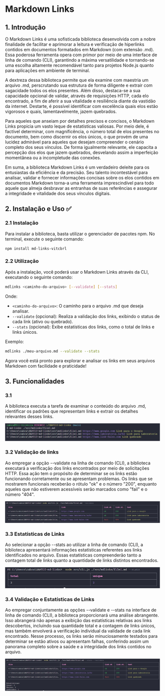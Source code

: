 # Markdown Links
## 1. Introdução
O Markdown Links é uma sofisticada biblioteca desenvolvida com a nobre finalidade de facilitar e aprimorar a leitura e verificação de hiperlinks contidos em documentos formatados em Markdown (com extensão .md). Essa poderosa ferramenta opera com primor por meio de uma interface de linha de comando (CLI), garantindo a máxima versatilidade e tornando-se uma escolha altamente recomendável tanto para projetos Node.js quanto para aplicações em ambiente de terminal.

A dextreza dessa biblioteca permite que ela examine com maestria um arquivo .md, perscrutando sua estrutura de forma diligente e extrair com sagacidade todos os elos presentes. Além disso, destaca-se a sua capacidade opcional de validar, através de requisições HTTP, cada elo encontrado, a fim de aferir a sua vitalidade e resiliência diante da vastidão da internet. Destarte, é possível identificar com excelência quais elos estão vigorosos e quais, lamentavelmente, jazem quebrados.

Para aqueles que anseiam por detalhes precisos e concisos, o Markdown Links propicia um vasto leque de estatísticas valiosas. Por meio dele, é factível determinar, com magnificência, o número total de elos presentes no documento, bem como discernir os elos únicos, o que provém de uma lucidez admirável para aqueles que desejam compreender o cenário completo dos seus vínculos. De forma igualmente relevante, ele capacita a percepção dos elos que jazem quebrados, desvelando assim a imperfeição momentânea ou a incompletude das conexões.

Em suma, a biblioteca Markdown Links é um verdadeiro deleite para os entusiastas da eficiência e da precisão. Seu talento incontestável para analisar, validar e fornecer informações concisas sobre os elos contidos em documentos Markdown torna-a uma ferramenta imprescindível para todo aquele que almeja desbravar as entranhas de suas referências e assegurar a integridade e vitalidade dos seus vínculos digitais.

## 2. Instalação e Uso ✅
### 2.1 Instalação
Para instalar a biblioteca, basta utilizar o gerenciador de pacotes npm. No terminal, execute o seguinte comando:

```bash
npm install md-links-vitcbrl
```

### 2.2 Utilização
Após a instalação, você poderá usar o Markdown Links através da CLI, executando o seguinte comando:

```bash
mdlinks <caminho-do-arquivo> [--validate] [--stats]
```

Onde:

- `<caminho-do-arquivo>`: O caminho para o arquivo .md que deseja analisar.
- `--validate` (opcional): Realiza a validação dos links, exibindo o status de cada link (ativo ou quebrado).
- `--stats` (opcional): Exibe estatísticas dos links, como o total de links e links únicos.

Exemplo:

```bash
mdlinks ./meu-arquivo.md --validate --stats
```

Agora você está pronto para explorar e analisar os links em seus arquivos Markdown com facilidade e praticidade!

## 3. Funcionalidades 
### 3.1 
A biblioteca executa a tarefa de examinar o conteúdo do arquivo .md, identificar os padrões que representam links e extrair os detalhes relevantes desses links. 

![preview](./src/imgs/caminho.png)

### 3.2 Validação de links 
Ao empregar a opção --validate na linha de comando (CLI), a biblioteca executará a verificação dos links encontrados por meio de solicitações HTTP. Essa ação tem o propósito de determinar se os links estão funcionando corretamente ou se apresentam problemas. Os links que se mostrarem funcionais receberão o rótulo "ok" e o número "200", enquanto aqueles que não estiverem acessíveis serão marcados como "fail" e o número "404".

![preview](./src/imgs/validate.png)

### 3.3 Estatísticas de Links
Ao selecionar a opção --stats ao utilizar a linha de comando (CLI), a biblioteca apresentará informações estatísticas referentes aos links identificados no arquivo. Essas estatísticas compreenderão tanto a contagem total de links quanto a quantidade de links distintos encontrados.

![preview](./src/imgs/stats.png)

### 3.4 Validação e Estatísticas de Links
Ao empregar conjuntamente as opções --validate e --stats na interface de linha de comando (CLI), a biblioteca proporcionará uma análise abrangente. Isso abrangerá não apenas a exibição das estatísticas relativas aos links descobertos, incluindo sua quantidade total e a contagem de links únicos, mas também envolverá a verificação individual da validade de cada link encontrado. Nesse processo, os links serão minuciosamente testados para determinar se estão ativos ou apresentam falhas, conferindo assim um panorama completo sobre a saúde e a integridade dos links contidos no arquivo.

![preview](./src/imgs/validatestats.png)


